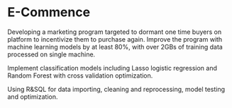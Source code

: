 # E-Commence
Developing a marketing program targeted to dormant one time buyers on platform to incentivize them to purchase again. Improve the program with machine learning models by at least 80%, with over 2GBs of training data processed on single machine. 


Implement classification models including Lasso logistic regression and Random Forest with cross validation optimization.  

Using R&SQL for data importing, cleaning and reprocessing, model testing and optimization.
